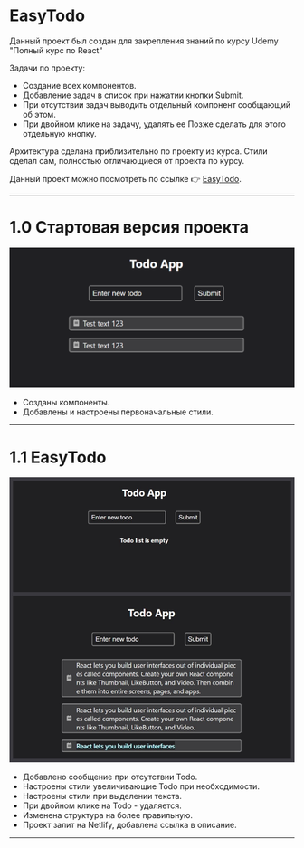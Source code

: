 # EasyTodo

Данный проект был создан для закрепления знаний по курсу Udemy "Полный курс по React"

Задачи по проекту:

- Создание всех компонентов.
- Добавление задач в список при нажатии кнопки Submit.
- При отсутствии задач выводить отдельный компонент сообщающий об этом.
- При двойном клике на задачу, удалять ее Позже сделать для этого отдельную кнопку.

Архитектура сделана приблизительно по проекту из курса. Стили сделал сам, полностью отличающиеся от проекта по курсу.

Данный проект можно посмотреть по ссылке
:point_right: [EasyTodo](https://eloquent-yeot-84b1f8.netlify.app).

---

# 1.0 Стартовая версия проекта

![projectV1](material_for_description/img/projectV1.png)

- Созданы компоненты.
- Добавлены и настроены первоначальные стили.

---

# 1.1 EasyTodo

![projectV1.1](material_for_description/img/projectV1.1.jpg)

- Добавлено сообщение при отсутствии Todo.
- Настроены стили увеличивающие Todo при необходимости.
- Настроены стили при выделении текста.
- При двойном клике на Todo - удаляется.
- Изменена структура на более правильную.
- Проект залит на Netlify, добавлена ссылка в описание.

---
